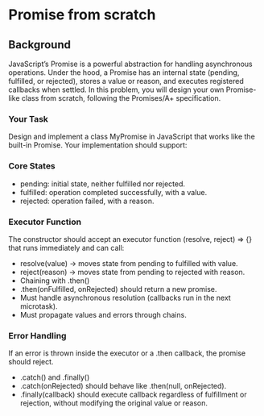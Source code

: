 # Promise from scratch
## Background
JavaScript’s Promise is a powerful abstraction for handling asynchronous operations. Under the hood, a Promise has an internal state (pending, fulfilled, or rejected), stores a value or reason, and executes registered callbacks when settled. In this problem, you will design your own Promise-like class from scratch, following the Promises/A+ specification.

### Your Task
Design and implement a class MyPromise in JavaScript that works like the built-in Promise. Your implementation should support:

### Core States
- pending: initial state, neither fulfilled nor rejected.
- fulfilled: operation completed successfully, with a value.
- rejected: operation failed, with a reason.

### Executor Function
The constructor should accept an executor function (resolve, reject) => {} that runs immediately and can call:

- resolve(value) → moves state from pending to fulfilled with value.
- reject(reason) → moves state from pending to rejected with reason.
- Chaining with .then()
- .then(onFulfilled, onRejected) should return a new promise.
- Must handle asynchronous resolution (callbacks run in the next microtask).
- Must propagate values and errors through chains.

### Error Handling
If an error is thrown inside the executor or a .then callback, the promise should reject.
- .catch() and .finally()
- .catch(onRejected) should behave like .then(null, onRejected).
- .finally(callback) should execute callback regardless of fulfillment or rejection, without modifying the original value or reason.